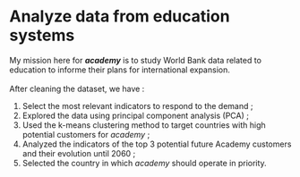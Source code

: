 # Analyze data from education systems
My mission here for <i><strong>academy</strong></i> is to study World Bank data related to education to informe their plans for international expansion.
<br><br>
After cleaning the dataset, we have :
1. Select the most relevant indicators to respond to the demand ;
2. Explored the data using principal component analysis (PCA) ;
3. Used the k-means clustering method to target countries with high potential customers for <i>academy</i> ;
4. Analyzed the indicators of the top 3 potential future Academy customers and their evolution until 2060 ;
5. Selected the country in which <i>academy</i> should operate in priority.
